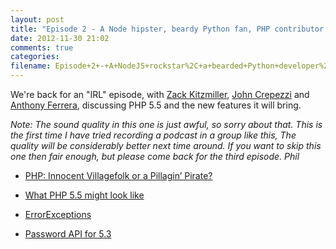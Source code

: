 ```yaml
---
layout: post
title: "Episode 2 - A Node hipster, beardy Python fan, PHP contributor and a Bristolian talk about PHP 5.5"
date: 2012-11-30 21:02
comments: true
categories: 
filename: Episode+2+-+A+NodeJS+rockstar%2C+a+bearded+Python+developer%2C+a+core+PHP+contributor+and+a+Bristolian+walk+into+a+bar…
---
```


We're back for an "IRL" episode, with [Zack Kitzmiller][zack], [John Crepezzi][john] and [Anthony Ferrera][anthony], discussing PHP 5.5 and the new features it will bring.

_Note: The sound quality in this one is just awful, so sorry about that. This is the first time I have tried recording a podcast in a group like this, The quality will be considerably better next time around. If you want to skip this one then fair enough, but please come back for the third episode. Phil_

* [PHP: Innocent Villagefolk or a Pillagin’ Pirate?](http://blog.astrumfutura.com/2012/04/php-innocent-villagefolk-or-a-pillagin-pirate/)
* [What PHP 5.5 might look like](http://nikic.github.com/2012/07/10/What-PHP-5-5-might-look-like.html)
* [ErrorExceptions](https://github.com/ircmaxell/ErrorExceptions)
* [Password API for 5.3](https://github.com/ircmaxell/password_compat)

  [zack]: https://twitter.com/zackkitzmiller
  [john]: https://twitter.com/seejohncode
  [anthony]: https://twitter.com/ircmaxell